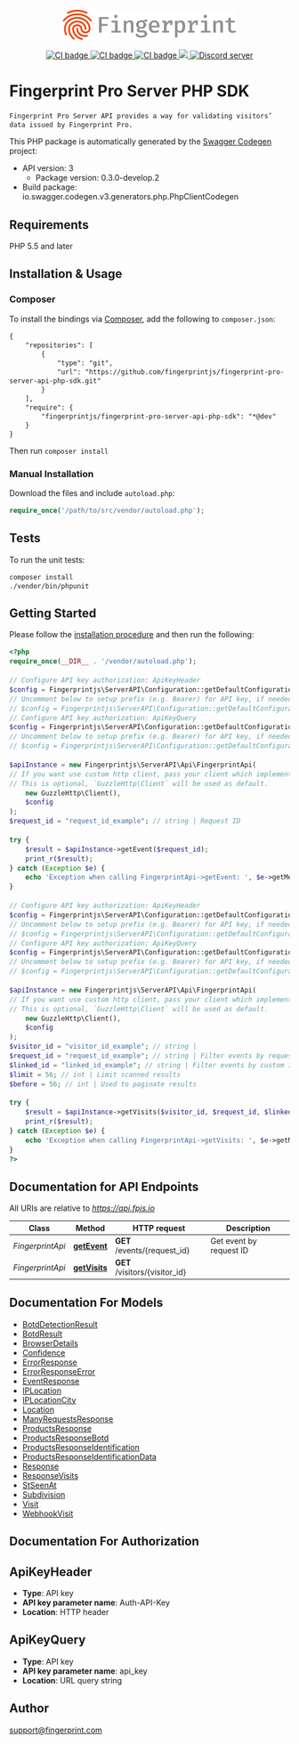 <p align="center">
    <a href="https://fingerprint.com">
        <picture>
            <source media="(prefers-color-scheme: dark)" srcset="https://raw.githubusercontent.com/fingerprintjs/fingerprint-pro-server-api-php-sdk/main/.github/resources/logo_light.svg" />
            <source media="(prefers-color-scheme: light)" srcset="https://raw.githubusercontent.com/fingerprintjs/fingerprint-pro-server-api-php-sdk/main/.github/resources/logo_dark.svg" />
            <img src="https://raw.githubusercontent.com/fingerprintjs/fingerprint-pro-server-api-php-sdk/main/.github/resources/logo_light.svg" alt="Fingerprint logo" width="312px" />
        </picture>
    </a>
</p>
<p align="center">
    <a href="https://github.com/fingerprintjs/fingerprint-pro-server-api-php-sdk/actions/workflows/release.yml">
        <img src="https://github.com/fingerprintjs/fingerprint-pro-server-api-php-sdk/actions/workflows/release.yml/badge.svg" alt="CI badge" />
    </a>
    <a href="https://github.com/fingerprintjs/fingerprint-pro-server-api-php-sdk/actions/workflows/test.yml">
        <img src="https://github.com/fingerprintjs/fingerprint-pro-server-api-php-sdk/actions/workflows/test.yml/badge.svg" alt="CI badge" />
    </a>
    <a href="https://github.com/fingerprintjs/fingerprint-pro-server-api-php-sdk/actions/workflows/functional.yml">
        <img src="https://github.com/fingerprintjs/fingerprint-pro-server-api-php-sdk/actions/workflows/functional.yml/badge.svg" alt="CI badge" />
    </a>
    <a href="https://opensource.org/licenses/MIT">
        <img src="https://img.shields.io/:license-mit-blue.svg?style=flat"/>
    </a>
    <a href="https://discord.gg/39EpE2neBg">
        <img src="https://img.shields.io/discord/852099967190433792?style=logo&label=Discord&logo=Discord&logoColor=white" alt="Discord server">
    </a>
</p>

# Fingerprint Pro Server PHP SDK
    Fingerprint Pro Server API provides a way for validating visitors’ data issued by Fingerprint Pro.

This PHP package is automatically generated by the [Swagger Codegen](https://github.com/swagger-api/swagger-codegen) project:

- API version: 3
    - Package version: 0.3.0-develop.2
- Build package: io.swagger.codegen.v3.generators.php.PhpClientCodegen

## Requirements

PHP 5.5 and later

## Installation & Usage
### Composer

To install the bindings via [Composer](http://getcomposer.org/), add the following to `composer.json`:

```
{
    "repositories": [
        {
            "type": "git",
            "url": "https://github.com/fingerprintjs/fingerprint-pro-server-api-php-sdk.git"
        }
    ],
    "require": {
        "fingerprintjs/fingerprint-pro-server-api-php-sdk": "*@dev"
    }
}
```

Then run `composer install`

### Manual Installation

Download the files and include `autoload.php`:

```php
require_once('/path/to/src/vendor/autoload.php');
```

## Tests

To run the unit tests:

```
composer install
./vendor/bin/phpunit
```

## Getting Started

Please follow the [installation procedure](#installation--usage) and then run the following:

```php
<?php
require_once(__DIR__ . '/vendor/autoload.php');

// Configure API key authorization: ApiKeyHeader
$config = Fingerprintjs\ServerAPI\Configuration::getDefaultConfiguration()->setApiKey('Auth-API-Key', 'YOUR_API_KEY');
// Uncomment below to setup prefix (e.g. Bearer) for API key, if needed
// $config = Fingerprintjs\ServerAPI\Configuration::getDefaultConfiguration()->setApiKeyPrefix('Auth-API-Key', 'Bearer');
// Configure API key authorization: ApiKeyQuery
$config = Fingerprintjs\ServerAPI\Configuration::getDefaultConfiguration()->setApiKey('api_key', 'YOUR_API_KEY');
// Uncomment below to setup prefix (e.g. Bearer) for API key, if needed
// $config = Fingerprintjs\ServerAPI\Configuration::getDefaultConfiguration()->setApiKeyPrefix('api_key', 'Bearer');

$apiInstance = new Fingerprintjs\ServerAPI\Api\FingerprintApi(
// If you want use custom http client, pass your client which implements `GuzzleHttp\ClientInterface`.
// This is optional, `GuzzleHttp\Client` will be used as default.
    new GuzzleHttp\Client(),
    $config
);
$request_id = "request_id_example"; // string | Request ID

try {
    $result = $apiInstance->getEvent($request_id);
    print_r($result);
} catch (Exception $e) {
    echo 'Exception when calling FingerprintApi->getEvent: ', $e->getMessage(), PHP_EOL;
}

// Configure API key authorization: ApiKeyHeader
$config = Fingerprintjs\ServerAPI\Configuration::getDefaultConfiguration()->setApiKey('Auth-API-Key', 'YOUR_API_KEY');
// Uncomment below to setup prefix (e.g. Bearer) for API key, if needed
// $config = Fingerprintjs\ServerAPI\Configuration::getDefaultConfiguration()->setApiKeyPrefix('Auth-API-Key', 'Bearer');
// Configure API key authorization: ApiKeyQuery
$config = Fingerprintjs\ServerAPI\Configuration::getDefaultConfiguration()->setApiKey('api_key', 'YOUR_API_KEY');
// Uncomment below to setup prefix (e.g. Bearer) for API key, if needed
// $config = Fingerprintjs\ServerAPI\Configuration::getDefaultConfiguration()->setApiKeyPrefix('api_key', 'Bearer');

$apiInstance = new Fingerprintjs\ServerAPI\Api\FingerprintApi(
// If you want use custom http client, pass your client which implements `GuzzleHttp\ClientInterface`.
// This is optional, `GuzzleHttp\Client` will be used as default.
    new GuzzleHttp\Client(),
    $config
);
$visitor_id = "visitor_id_example"; // string | 
$request_id = "request_id_example"; // string | Filter events by requestId
$linked_id = "linked_id_example"; // string | Filter events by custom identifier
$limit = 56; // int | Limit scanned results
$before = 56; // int | Used to paginate results

try {
    $result = $apiInstance->getVisits($visitor_id, $request_id, $linked_id, $limit, $before);
    print_r($result);
} catch (Exception $e) {
    echo 'Exception when calling FingerprintApi->getVisits: ', $e->getMessage(), PHP_EOL;
}
?>
```

## Documentation for API Endpoints

All URIs are relative to *https://api.fpjs.io*

Class | Method | HTTP request | Description
------------ | ------------- | ------------- | -------------
*FingerprintApi* | [**getEvent**](docs/Api/FingerprintApi.md#getevent) | **GET** /events/{request_id} | Get event by request ID
*FingerprintApi* | [**getVisits**](docs/Api/FingerprintApi.md#getvisits) | **GET** /visitors/{visitor_id} | 

## Documentation For Models

 - [BotdDetectionResult](docs/Model/BotdDetectionResult.md)
 - [BotdResult](docs/Model/BotdResult.md)
 - [BrowserDetails](docs/Model/BrowserDetails.md)
 - [Confidence](docs/Model/Confidence.md)
 - [ErrorResponse](docs/Model/ErrorResponse.md)
 - [ErrorResponseError](docs/Model/ErrorResponseError.md)
 - [EventResponse](docs/Model/EventResponse.md)
 - [IPLocation](docs/Model/IPLocation.md)
 - [IPLocationCity](docs/Model/IPLocationCity.md)
 - [Location](docs/Model/Location.md)
 - [ManyRequestsResponse](docs/Model/ManyRequestsResponse.md)
 - [ProductsResponse](docs/Model/ProductsResponse.md)
 - [ProductsResponseBotd](docs/Model/ProductsResponseBotd.md)
 - [ProductsResponseIdentification](docs/Model/ProductsResponseIdentification.md)
 - [ProductsResponseIdentificationData](docs/Model/ProductsResponseIdentificationData.md)
 - [Response](docs/Model/Response.md)
 - [ResponseVisits](docs/Model/ResponseVisits.md)
 - [StSeenAt](docs/Model/StSeenAt.md)
 - [Subdivision](docs/Model/Subdivision.md)
 - [Visit](docs/Model/Visit.md)
 - [WebhookVisit](docs/Model/WebhookVisit.md)

## Documentation For Authorization


## ApiKeyHeader

- **Type**: API key
- **API key parameter name**: Auth-API-Key
- **Location**: HTTP header

## ApiKeyQuery

- **Type**: API key
- **API key parameter name**: api_key
- **Location**: URL query string


## Author

support@fingerprint.com


